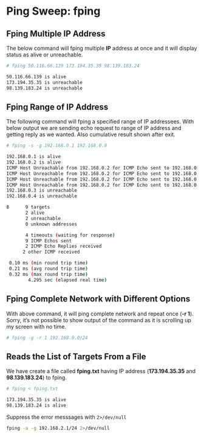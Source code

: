 # Ping Sweep: fping

## Fping Multiple IP Address

The below command will fping multiple **IP** address at once and it will display status as alive or unreachable.

```sh
# fping 50.116.66.139 173.194.35.35 98.139.183.24

50.116.66.139 is alive
173.194.35.35 is unreachable
98.139.183.24 is unreachable
```

## Fping Range of IP Address

The following command will fping a specified range of IP addressees. With below output we are sending echo request to range of IP address and getting reply as we wanted. Also cumulative result shown after exit.

```sh
# fping -s -g 192.168.0.1 192.168.0.9 

192.168.0.1 is alive
192.168.0.2 is alive
ICMP Host Unreachable from 192.168.0.2 for ICMP Echo sent to 192.168.0.3
ICMP Host Unreachable from 192.168.0.2 for ICMP Echo sent to 192.168.0.3
ICMP Host Unreachable from 192.168.0.2 for ICMP Echo sent to 192.168.0.3
ICMP Host Unreachable from 192.168.0.2 for ICMP Echo sent to 192.168.0.4
192.168.0.3 is unreachable
192.168.0.4 is unreachable

8      9 targets
       2 alive
       2 unreachable
       0 unknown addresses

       4 timeouts (waiting for response)
       9 ICMP Echos sent
       2 ICMP Echo Replies received
      2 other ICMP received

 0.10 ms (min round trip time)
 0.21 ms (avg round trip time)
 0.32 ms (max round trip time)
        4.295 sec (elapsed real time)
```

## Fping Complete Network with Different Options

With above command, it will ping complete network and repeat once (**\-r 1**). Sorry, it’s not possible to show output of the command as it is scrolling up my screen with no time.

```sh
# fping -g -r 1 192.168.0.0/24
```

## Reads the List of Targets From a File

We have create a file called **fping.txt** having IP address (**173.194.35.35** and **98.139.183.24**) to fping.

```sh
# fping < fping.txt

173.194.35.35 is alive
98.139.183.24 is alive
```

Suppress the error messsages with `2>/dev/null`

```sh
fping -a -g 192.168.2.1/24 2>/dev/null
```